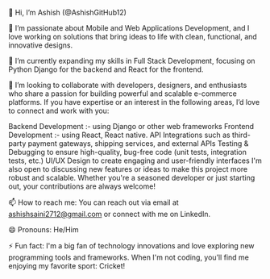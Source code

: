 👋 Hi, I’m Ashish (@AshishGitHub12)

👀 I’m passionate about Mobile and Web Applications Development, and I love working on solutions that bring ideas to life with clean, functional, and innovative designs.

🌱 I’m currently expanding my skills in Full Stack Development, focusing on Python Django for the backend and React for the frontend.

💞️ I’m looking to collaborate with developers, designers, and enthusiasts who share a passion for building powerful and scalable e-commerce platforms. If you have expertise or an interest in the following areas, I’d love to connect and work with you:

Backend Development :- using Django or other web frameworks
Frontend Development :- using React, React native.
API Integrations such as third-party payment gateways, shipping services, and external APIs
Testing & Debugging to ensure high-quality, bug-free code (unit tests, integration tests, etc.)
UI/UX Design to create engaging and user-friendly interfaces
I'm also open to discussing new features or ideas to make this project more robust and scalable. Whether you're a seasoned developer or just starting out, your contributions are always welcome!

📫 How to reach me: You can reach out via email at ashishsaini2712@gmail.com or connect with me on LinkedIn.

😄 Pronouns: He/Him

⚡ Fun fact: I'm a big fan of technology innovations and love exploring new programming tools and frameworks. When I'm not coding, you’ll find me enjoying my favorite sport: Cricket!

<!---
AshishGitHub12/AshishGitHub12 is a ✨ special ✨ repository because its `README.md` (this file) appears on your GitHub profile.
You can click the Preview link to take a look at your changes.
--->
